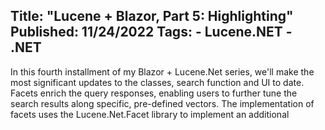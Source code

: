 Title: "Lucene + Blazor, Part 5: Highlighting"
Published: 11/24/2022
Tags:
    - Lucene.NET
    - .NET
---
In this fourth installment of my Blazor + Lucene.Net series, we'll make the most significant updates to the classes, search function and UI to date. Facets enrich the query responses, enabling users to further tune the search results along specific, pre-defined vectors. The implementation of facets uses the Lucene.Net.Facet library to implement an additional
